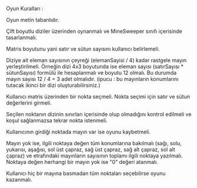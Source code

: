 Oyun Kuralları :

Oyun metin tabanlıdır.

Çift boyutlu diziler üzerinden oynanmalı ve MineSweeper sınıfı içerisinde tasarlanmalı.

Matris boyutunu yani satır ve sütun sayısını kullanıcı belirlemeli.

Diziye ait eleman sayısının çeyreği (elemanSayisi / 4) kadar rastgele mayın yerleştirilmeli. Örneğin dizi 4x3 boyutunda ise eleman sayısı (satırSayısı * sütunSayısı) formülü ile hesaplanmalı ve boyutu 12 olmalı. Bu durumda mayın sayısı 12 / 4 = 3 adet olmalıdır. (ipucu : bu mayınların konumlarını tutacak ikinci bir dizi oluşturabilirsiniz.)

Kullanıcı matris üzerinden bir nokta seçmeli. Nokta seçimi için satır ve sütun değerlerini girmeli.

Seçilen noktanın dizinin sınırları içerisinde olup olmadığını kontrol edilmeli ve koşul sağlanmazsa tekrar nokta istenmeli.

Kullanıcının girdiği noktada mayın var ise oyunu kaybetmeli.

Mayın yok ise, ilgili noktaya değen tüm konumlarına bakılmalı (sağı, solu, yukarısı, aşağısı, sol üst çapraz, sağ üst çapraz, sağ alt çapraz, sol alt çapraz) ve etrafındaki mayınların sayısının toplamı ilgili noktaya yazılmalı. Noktaya değen herhangi bir mayın yok ise "0" değeri atanmalı.

Kullanıcı hiç bir mayına basmadan tüm noktaları seçebilirse oyunu kazanmalı.
